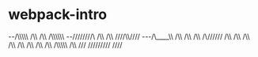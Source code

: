 # webpack-intro





--/\\\\\\\\\\    /\\\  /\\\   /\\\\\\\\\\\\
--\/\///////\\   \/\\\  /\\\  \////\\\\////
---\/\\\____\\\   \/\\\  /\\\     \/\\\\
    \/\\\//////    \/\\\  /\\\     \/\\\\
     \/\\\          \/\\\  /\\\     \/\\\\
      \/\\\          \/\\\\\\\\\     \/\\\\
       \///           \/////////      \////
